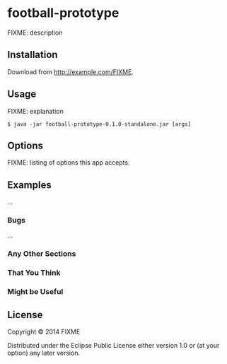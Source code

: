# football-prototype

FIXME: description

## Installation

Download from http://example.com/FIXME.

## Usage

FIXME: explanation

    $ java -jar football-prototype-0.1.0-standalone.jar [args]

## Options

FIXME: listing of options this app accepts.

## Examples

...

### Bugs

...

### Any Other Sections
### That You Think
### Might be Useful

## License

Copyright © 2014 FIXME

Distributed under the Eclipse Public License either version 1.0 or (at
your option) any later version.
